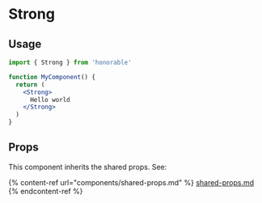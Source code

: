 # Strong

## Usage

```jsx
import { Strong } from 'honorable'

function MyComponent() {
  return (
    <Strong>
      Hello world
    </Strong>
  )
}
```

## Props

This component inherits the shared props. See:

{% content-ref url="components/shared-props.md" %}
[shared-props.md](components/shared-props.md)
{% endcontent-ref %}

